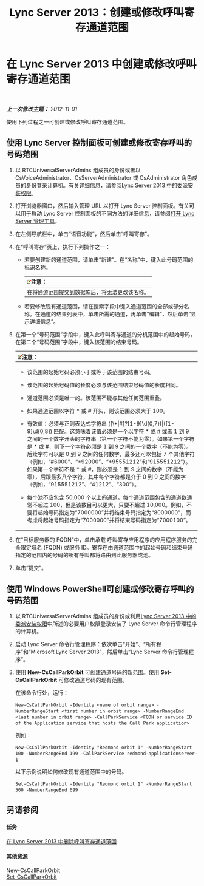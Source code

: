 ﻿---
title: Lync Server 2013：创建或修改呼叫寄存通道范围
TOCTitle: 创建或修改呼叫寄存通道范围
ms:assetid: 549ec118-eee5-4333-9416-80929ec057e0
ms:mtpsurl: https://technet.microsoft.com/zh-cn/library/Gg398361(v=OCS.15)
ms:contentKeyID: 49312872
ms.date: 05/19/2016
mtps_version: v=OCS.15
ms.translationtype: HT
---

# 在 Lync Server 2013 中创建或修改呼叫寄存通道范围

 

_**上一次修改主题：** 2012-11-01_

使用下列过程之一可创建或修改呼叫寄存通道范围。

## 使用 Lync Server 控制面板可创建或修改寄存呼叫的号码范围

1.  以 RTCUniversalServerAdmins 组成员的身份或者以 CsVoiceAdministrator、CsServerAdministrator 或 CsAdministrator 角色成员的身份登录计算机。有关详细信息，请参阅[Lync Server 2013 中的委派安装权限](lync-server-2013-delegate-setup-permissions.md)。

2.  打开浏览器窗口，然后输入管理 URL 以打开 Lync Server 控制面板。有关可以用于启动 Lync Server 控制面板的不同方法的详细信息，请参阅[打开 Lync Server 管理工具](lync-server-2013-open-lync-server-administrative-tools.md)。

3.  在左侧导航栏中，单击“语音功能”，然后单击“呼叫寄存”。

4.  在“呼叫寄存”页上，执行下列操作之一：
    
      - 若要创建新的通道范围，请单击“新建”。在“名称”中，键入此号码范围的标识名称。
        
        <table>
        <thead>
        <tr class="header">
        <th><img src="images/Dn783119.note(OCS.15).gif" title="note" alt="note" />注意：</th>
        </tr>
        </thead>
        <tbody>
        <tr class="odd">
        <td>在将通道范围提交到数据库后，将无法更改该名称。</td>
        </tr>
        </tbody>
        </table>
    
      - 若要修改现有通道范围，请在搜索字段中键入通道范围的全部或部分名称。在通道的结果列表中，单击所需的通道，再单击“编辑”，然后单击“显示详细信息”。

5.  在第一个“号码范围”字段中，键入此呼叫寄存通道的分机范围中的起始号码，在第二个“号码范围”字段中，键入该范围的结束号码。
    
    <table>
    <colgroup>
    <col style="width: 100%" />
    </colgroup>
    <thead>
    <tr class="header">
    <th><img src="images/Dn783119.note(OCS.15).gif" title="note" alt="note" />注意：</th>
    </tr>
    </thead>
    <tbody>
    <tr class="odd">
    <td><ul>
    <li><p>该范围的起始号码必须小于或等于该范围的结束号码。</p></li>
    <li><p>该范围的起始号码值的长度必须与该范围结束号码值的长度相同。</p></li>
    <li><p>通道范围必须是唯一的。该范围不能与其他任何范围重叠。</p></li>
    <li><p>如果通道范围以字符 * 或 # 开头，则该范围必须大于 100。</p></li>
    <li><p>有效值：必须与正则表达式字符串 ([\*|#]?[1-9]\d{0,7})|([1-9]\d{0,8}) 匹配。这意味着该值必须是一个以字符 * 或 # 或者 1 到 9 之间的一个数字开头的字符串（第一个字符不能为零）。如果第一个字符是 * 或 #，则下一个字符必须是 1 到 9 之间的一个数字（不能为零）。后续字符可以是 0 到 9 之间的任何数字，最多还可以包括 7 个其他字符（例如，“#6000”、“*92000”、“*95551212”和“915551212”）。如果第一个字符不是 * 或 #，则必须是 1 到 9 之间的数字（不能为零），后跟最多八个字符，其中每个字符都是介于 0 到 9 之间的数字（例如，“915551212”、“41212”、“300”）。</p></li>
    <li><p>每个池不应包含 50,000 个以上的通道。每个通道范围包含的通道数通常不超过 100，但是该数目可以更大，只要不超过 10,000。例如，不要将起始号码指定为“7000000”并将结束号码指定为“8000000”，而考虑将起始号码指定为“7000000”并将结束号码指定为“7000100”。</p></li>
    </ul></td>
    </tr>
    </tbody>
    </table>


6.  在“目标服务器的 FQDN”中，单击承载 呼叫寄存应用程序的应用程序服务的完全限定域名 (FQDN) 或服务 ID。寄存在由通道范围中的起始号码和结束号码指定的范围内的号码的所有呼叫都将路由到此服务器或池。

7.  单击“提交”。

## 使用 Windows PowerShell可创建或修改寄存呼叫的号码范围

1.  以 RTCUniversalServerAdmins 组成员的身份或利用[Lync Server 2013 中的委派安装权限](lync-server-2013-delegate-setup-permissions.md)中所述的必要用户权限登录安装了 Lync Server 命令行管理程序的计算机。

2.  启动 Lync Server 命令行管理程序：依次单击“开始”、“所有程序”和“Microsoft Lync Server 2013”，然后单击“Lync Server 命令行管理程序”。

3.  使用 **New-CsCallParkOrbit** 可创建通道号码的新范围。使用 **Set-CsCallParkOrbit** 可修改通道号码的现有范围。
    
    在该命令行处，运行：
    
        New-CsCallParkOrbit -Identity <name of orbit range> -NumberRangeStart <first number in orbit range> -NumberRangeEnd <last number in orbit range> -CallParkService <FQDN or service ID of the Application service that hosts the Call Park application>
    
    例如：
    
        New-CsCallParkOrbit -Identity "Redmond orbit 1" -NumberRangeStart 100 -NumberRangeEnd 199 -CallParkService redmond-applicationserver-1
    
    以下示例说明如何修改现有通道范围中的号码。
    
        Set-CsCallParkOrbit -Identity "Redmond orbit 1" -NumberRangeStart 500 -NumberRangeEnd 699

## 另请参阅

#### 任务

[在 Lync Server 2013 中删除呼叫寄存通道范围](lync-server-2013-delete-a-call-park-orbit-range.md)  

#### 其他资源

[New-CsCallParkOrbit](new-cscallparkorbit.md)  
[Set-CsCallParkOrbit](set-cscallparkorbit.md)

